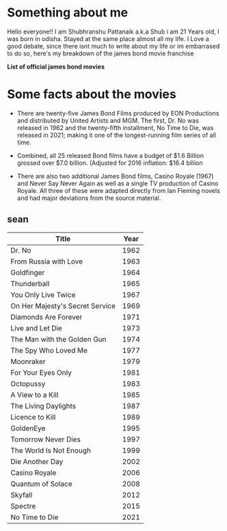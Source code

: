 # Something about me
Hello everyone!!
I am Shubhranshu Pattanaik a.k.a Shub 
i am 21 Years old, I was born in odisha.
Stayed at the same place almost all my life.
I Love a good debate, since there isnt much to write about my life or im embarrased to do so,
here's my breakdown of the james bond movie franchise 

**List of official james bond movies**

# Some facts about the movies
* There are twenty-five James Bond Films produced by EON Productions and distributed by United Artists and MGM. The first, Dr. No was released in 1962 and the twenty-fifth installment, No Time to Die, was released in 2021; making it one of the longest-running film series of all time.

* Combined, all 25 released Bond films have a budget of  $1.6 Billion  grossed over $7.0 billion. (Adjusted for 2016 inflation: $16.4 billion

* There are also two additional James Bond films, Casino Royale (1967) and Never Say Never Again as well as a single TV production of Casino Royale. All three of these were adapted directly from Ian Fleming novels and had major deviations from the source material.

## sean

| Title                            | Year |
|----------------------------------|------|
| Dr. No                           | 1962 |
| From Russia with Love            | 1963 |
| Goldfinger                       | 1964 |
| Thunderball                      | 1965 |
| You Only Live Twice              | 1967 |
| On Her Majesty's Secret Service | 1969 |
| Diamonds Are Forever             | 1971 |
| Live and Let Die                 | 1973 |
| The Man with the Golden Gun      | 1974 |
| The Spy Who Loved Me             | 1977 |
| Moonraker                        | 1979 |
| For Your Eyes Only               | 1981 |
| Octopussy                        | 1983 |
| A View to a Kill                 | 1985 |
| The Living Daylights             | 1987 |
| Licence to Kill                  | 1989 |
| GoldenEye                        | 1995 |
| Tomorrow Never Dies              | 1997 |
| The World Is Not Enough          | 1999 |
| Die Another Day                  | 2002 |
| Casino Royale                    | 2006 |
| Quantum of Solace                | 2008 |
| Skyfall                          | 2012 |
| Spectre                          | 2015 |
| No Time to Die                   | 2021 |
